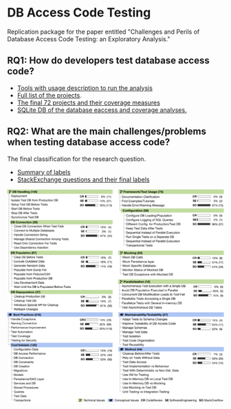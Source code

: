 # DB Access Code Testing

Replication package for the paper entitled "Challenges and Perils of Database Access Code Testing: an Exploratory Analysis."

## RQ1: How do developers test database access code?

- [Tools with usage description to run the analysis](rq1_coverage/scripts)
- [Full list of the projects](rq1_coverage/clonedProjects.csv).
- [The final 72 projects and their coverage measures](rq1_coverage/resultSet-Final.csv)
- [SQLite DB of the database eaccess and coverage analyses.](rq1_coverage/dataset.db)

## RQ2: What are the main challenges/problems when testing database access code?

The final classification for the research question.

- [Summary of labels](rq2_problems/category_summary.csv)
- [StackExchange questions and their final labels](rq2_problems/question_categories.csv)

![Taxonomy](rq2_problems/taxonomy.png "Taxonomy")
